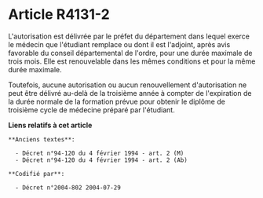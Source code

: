 # Article R4131-2

L'autorisation est délivrée par le préfet du département dans lequel exerce le médecin que l'étudiant remplace ou dont il est
l'adjoint, après avis favorable du conseil départemental de l'ordre, pour une durée maximale de trois mois. Elle est
renouvelable dans les mêmes conditions et pour la même durée maximale.

Toutefois, aucune autorisation ou aucun renouvellement d'autorisation ne peut être délivré au-delà de la troisième année à
compter de l'expiration de la durée normale de la formation prévue pour obtenir le diplôme de troisième cycle de médecine
préparé par l'étudiant.

**Liens relatifs à cet article**

	**Anciens textes**:

	  - Décret n°94-120 du 4 février 1994 - art. 2 (M)
	  - Décret n°94-120 du 4 février 1994 - art. 2 (Ab)

	**Codifié par**:

	  - Décret n°2004-802 2004-07-29
